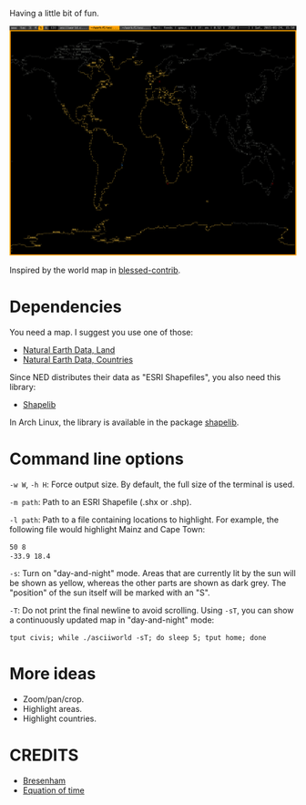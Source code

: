 Having a little bit of fun.

![asciiworld](/asciiworld.png?raw=true)

Inspired by the world map in [blessed-contrib](https://github.com/yaronn/blessed-contrib).

Dependencies
============

You need a map. I suggest you use one of those:

*  [Natural Earth Data, Land](http://www.naturalearthdata.com/downloads/110m-physical-vectors/110m-land/)
*  [Natural Earth Data, Countries](http://www.naturalearthdata.com/downloads/110m-cultural-vectors/110m-admin-0-countries/)

Since NED distributes their data as "ESRI Shapefiles", you also need this library:

*  [Shapelib](http://shapelib.maptools.org/)

In Arch Linux, the library is available in the package [shapelib](https://www.archlinux.org/packages/community/x86_64/shapelib/).

Command line options
====================

`-w W`, `-h H`: Force output size. By default, the full size of the terminal is used.

`-m path`: Path to an ESRI Shapefile (.shx or .shp).

`-l path`: Path to a file containing locations to highlight. For example, the following file would highlight Mainz and Cape Town:

    50 8
    -33.9 18.4

`-s`: Turn on "day-and-night" mode. Areas that are currently lit by the sun will be shown as yellow, whereas the other parts are shown as dark grey. The "position" of the sun itself will be marked with an "S".

`-T`: Do not print the final newline to avoid scrolling. Using `-sT`, you can show a continuously updated map in "day-and-night" mode:

    tput civis; while ./asciiworld -sT; do sleep 5; tput home; done

More ideas
==========

*  Zoom/pan/crop.
*  Highlight areas.
*  Highlight countries.

CREDITS
=======

*  [Bresenham](https://de.wikipedia.org/wiki/Bresenham-Algorithmus#C-Implementierung)
*  [Equation of time](http://lexikon.astronomie.info/zeitgleichung/)
